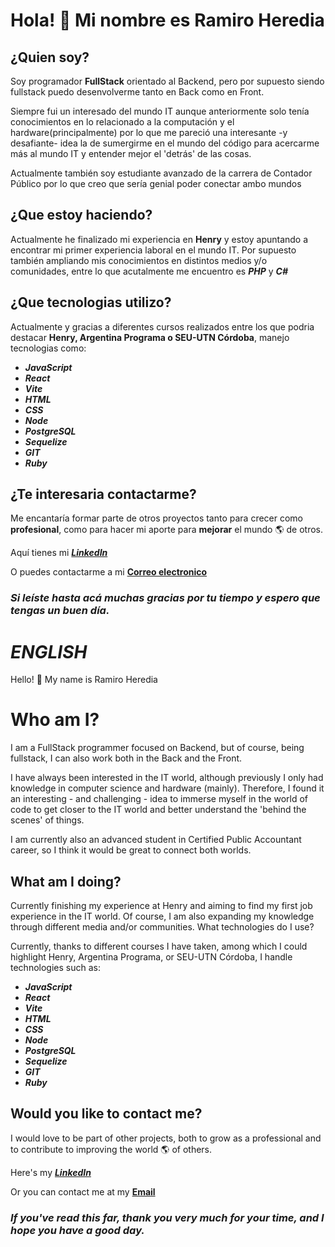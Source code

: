 # Hola! 👋 Mi nombre es Ramiro Heredia

## ¿Quien soy?

Soy programador **FullStack** orientado al Backend, pero por supuesto siendo fullstack puedo desenvolverme tanto en Back como en Front.

Siempre fui un interesado del mundo IT aunque anteriormente solo tenía conocimientos en lo relacionado a la computación y el hardware(principalmente) por lo que me pareció una interesante -y desafiante- idea la de sumergirme en el mundo del código para acercarme más al mundo IT y entender mejor el 'detrás' de las cosas.

Actualmente también soy estudiante avanzado de la carrera de Contador Público por lo que creo que sería genial poder conectar ambo mundos

## ¿Que estoy haciendo?

Actualmente he finalizado mi experiencia en **Henry** y estoy apuntando a encontrar mi primer experiencia laboral en el mundo IT. Por supuesto también ampliando mis conocimientos en distintos medios y/o comunidades, entre lo que acutalmente me encuentro es ***PHP*** y ***C#***

## ¿Que tecnologias utilizo?

Actualmente y gracias a diferentes cursos realizados entre los que podria destacar **Henry, Argentina Programa o SEU-UTN Córdoba**, manejo tecnologias como:

+ ***JavaScript***
+ ***React***
+ ***Vite***
+ ***HTML***
+ ***CSS***
+ ***Node***
+ ***PostgreSQL***
+ ***Sequelize***
+ ***GIT***
+ ***Ruby***

## ¿Te interesaria contactarme?

Me encantaría formar parte de otros proyectos tanto para crecer como **profesional**, como para hacer mi aporte para **mejorar** el mundo 🌎 de otros.

Aquí tienes mi ***[LinkedIn](https://www.linkedin.com/in/ramiroheredia/)***

O puedes contactarme a mi **[Correo electronico](mailto:ramiro.heredia@mi.unc.edu.ar)**

### ***Si leíste hasta acá muchas gracias por tu tiempo y espero que tengas un buen día.***

# ***ENGLISH***

Hello! 👋 My name is Ramiro Heredia
# Who am I?

I am a FullStack programmer focused on Backend, but of course, being fullstack, I can also work both in the Back and the Front.

I have always been interested in the IT world, although previously I only had knowledge in computer science and hardware (mainly). Therefore, I found it an interesting - and challenging - idea to immerse myself in the world of code to get closer to the IT world and better understand the 'behind the scenes' of things.

I am currently also an advanced student in  Certified Public Accountant career, so I think it would be great to connect both worlds.

## What am I doing?

Currently finishing my experience at Henry and aiming to find my first job experience in the IT world. Of course, I am also expanding my knowledge through different media and/or communities.
What technologies do I use?

Currently, thanks to different courses I have taken, among which I could highlight Henry, Argentina Programa, or SEU-UTN Córdoba, I handle technologies such as:

+ ***JavaScript***
+ ***React***
+ ***Vite***
+ ***HTML***
+ ***CSS***
+ ***Node***
+ ***PostgreSQL***
+ ***Sequelize***
+ ***GIT***
+ ***Ruby***

## Would you like to contact me?

I would love to be part of other projects, both to grow as a professional and to contribute to improving the world 🌎 of others.

Here's my ***[LinkedIn](https://www.linkedin.com/in/ramiroheredia/)***

Or you can contact me at my **[Email](mailto:ramiro.heredia@mi.unc.edu.ar)**

### ***If you've read this far, thank you very much for your time, and I hope you have a good day.***

<!--
**Gugol-Ram/Gugol-Ram** is a ✨ _special_ ✨ repository because its `README.md` (this file) appears on your GitHub profile.

Here are some ideas to get you started:

- 🔭 I’m currently working on ...
- 🌱 I’m currently learning ...
- 👯 I’m looking to collaborate on ...
- 🤔 I’m looking for help with ...
- 💬 Ask me about ...
- 📫 How to reach me: ...
- 😄 Pronouns: ...
- ⚡ Fun fact: ...
-->

